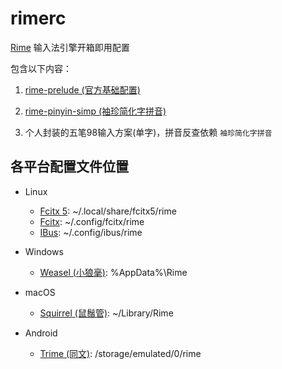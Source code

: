 # rimerc

[Rime](https://rime.im) 输入法引擎开箱即用配置

包含以下内容：

1. [rime-prelude (官方基础配置)](https://github.com/rime/rime-prelude)

2. [rime-pinyin-simp (袖珍简化字拼音)](https://github.com/rime/rime-pinyin-simp)

3. 个人封装的五笔98输入方案(单字)，拼音反查依赖 `袖珍简化字拼音`

## 各平台配置文件位置

- Linux
  - [Fcitx 5](https://github.com/fcitx/fcitx-rime): ~/.local/share/fcitx5/rime
  - [Fcitx](https://github.com/fcitx/fcitx-rime): ~/.config/fcitx/rime
  - [IBus](https://github.com/rime/ibus-rime): ~/.config/ibus/rime

- Windows
  - [Weasel (小狼毫)](https://github.com/rime/weasel): %AppData%\Rime

- macOS
  - [Squirrel (鼠鬚管)](https://github.com/rime/squirrel): ~/Library/Rime

- Android
  - [Trime (同文)](https://github.com/osfans/trime): /storage/emulated/0/rime

